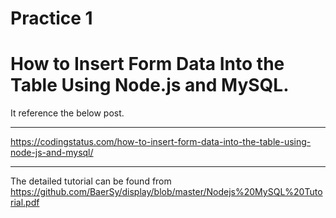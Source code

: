 
# Practice 1 
# How to Insert Form Data Into the Table Using Node.js and MySQL.  

It reference the below post.


***
 <https://codingstatus.com/how-to-insert-form-data-into-the-table-using-node-js-and-mysql/>

***

The detailed tutorial can be found from https://github.com/BaerSy/display/blob/master/Nodejs%20MySQL%20Tutorial.pdf
